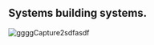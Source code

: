 Systems building systems.
-----  
<!--![20200708_204630](https://github.com/user-attachments/assets/2230eccc-4a3c-475b-8fde-8376ad769406)-->
<!--![20200919_203111](https://github.com/user-attachments/assets/dc63584c-75e2-4347-8d9b-4c8b32c9a1cf)-->
<!--![20200618_211804_cropped](https://github.com/user-attachments/assets/b0559013-5675-4726-837c-f42237f47419)-->

<!--![20200708_204630](https://github.com/user-attachments/assets/d6512a88-0b8a-485d-9be7-4cf2af891a63)-->

<!--![IMG-20211222-WA0005_cropped](https://github.com/user-attachments/assets/f4f8db20-4368-47ab-b37c-7777b94aaf4a)-->

![ggggCapture2sdfasdf](https://github.com/user-attachments/assets/046ebd78-c710-47e5-bdcc-9845e6c344cf)


<!--![20200708_204630](https://github.com/user-attachments/assets/437ac162-cf9e-4e96-8af0-915f8ef2917a)-->


<!--![20200919_203111](https://github.com/user-attachments/assets/d2f1a75d-8df6-4b92-8511-2712e5e05e86)-->
<!--![background](https://github.com/user-attachments/assets/7f460def-3262-4f8d-95ae-e01e8e33044a)-->
<!--![background3](https://github.com/user-attachments/assets/81ff4bf0-2076-4070-afa0-d53b545d8280)-->
<!--![IMG-20211222-WA0005_cropped](https://github.com/user-attachments/assets/69eae99b-e4fb-45dd-9629-db7472137c69)-->

<!--
**vishalpalaniappan/vishalpalaniappan** is a ✨ _special_ ✨ repository because its `README.md` (this file) appears on your GitHub profile.


Here are some ideas to get you started:

- 🔭 I’m currently working on ...
- 🌱 I’m currently learning ...
- 👯 I’m looking to collaborate on ...
- 🤔 I’m looking for help with ...
- 💬 Ask me about ...
- 📫 How to reach me: ...
- 😄 Pronouns: ...
- ⚡ Fun fact: ...
-->
